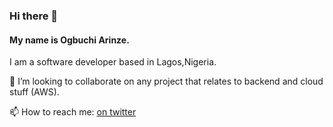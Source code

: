 ### Hi there 👋

#### My name is Ogbuchi Arinze.

I am a software developer based in Lagos,Nigeria. <br>


👯 I’m looking to collaborate on any project that relates to backend and cloud stuff (AWS).<br>

📫 How to reach me: [on twitter](www.twitter.com/arinze_xavier)<br>

<!--
**blackxavier/blackxavier** is a ✨ _special_ ✨ repository because its `README.md` (this file) appears on your GitHub profile.

Here are some ideas to get you started:

- 🔭 I’m currently working on ...
- 🌱 I’m currently learning ...
- 👯 I’m looking to collaborate on ...
- 🤔 I’m looking for help with ...
- 💬 Ask me about ...
- 📫 How to reach me: ...
- 😄 Pronouns: ...
- ⚡ Fun fact: ...
-->
